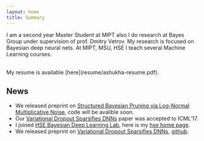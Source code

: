 ```yaml
---
layout: home
title: Summary
---
```


I am a second year Master Student at MIPT also I do research at Bayes Group under supervision of prof. Dmitry Vetrov. My research is focused on Bayesian deep neural nets. At MIPT, MSU, HSE I teach several Machine Learning courses. 

<br />
My resume is available [here](resume/ashukha-resume.pdf).

## News 
- We released preprint on [Structured Bayesian Pruning via Log-Normal Multiplicative Noise](https://arxiv.org/abs/1705.07283), code will be avalible soon.
- Our [Variational Dropout Sparsifies DNNs](https://arxiv.org/abs/1701.05369) paper was accepted to ICML’17.
- I joined [HSE Bayesian Deep Learning Lab](https://cs.hse.ru/en/big-data/bayeslab), here is my [hse home page](https://www.hse.ru/org/persons/204848606).
- We released preprint on [Variational Dropout Sparsifies DNNs](https://arxiv.org/abs/1701.05369), [github](https://github.com/ars-ashuha/variational-dropout-sparsifies-dnn).
